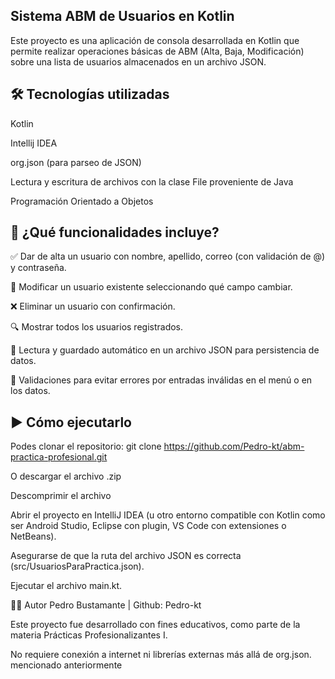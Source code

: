 ## Sistema ABM de Usuarios en Kotlin

Este proyecto es una aplicación de consola desarrollada en Kotlin que permite realizar operaciones básicas de ABM (Alta, Baja, Modificación) sobre una lista de usuarios almacenados en un archivo JSON.

## 🛠️ Tecnologías utilizadas

  Kotlin
    
  Intellij IDEA

  org.json (para parseo de JSON)

  Lectura y escritura de archivos con la clase File proveniente de Java
    
  Programación Orientado a Objetos

## 🚀 ¿Qué funcionalidades incluye?

  ✅ Dar de alta un usuario con nombre, apellido, correo (con validación de @) y contraseña.

  📝 Modificar un usuario existente seleccionando qué campo cambiar.

  ❌ Eliminar un usuario con confirmación.

  🔍 Mostrar todos los usuarios registrados.

  💾 Lectura y guardado automático en un archivo JSON para persistencia de datos.

  🧾 Validaciones para evitar errores por entradas inválidas en el menú o en los datos.

## ▶️ Cómo ejecutarlo

  Podes clonar el repositorio: git clone https://github.com/Pedro-kt/abm-practica-profesional.git

  O descargar el archivo .zip

  Descomprimir el archivo

  Abrir el proyecto en IntelliJ IDEA (u otro entorno compatible con Kotlin como ser Android Studio, Eclipse con plugin, VS Code con extensiones o NetBeans).

  Asegurarse de que la ruta del archivo JSON es correcta (src/UsuariosParaPractica.json).

  Ejecutar el archivo main.kt.

🧑‍💻 Autor
Pedro Bustamante | Github: Pedro-kt

Este proyecto fue desarrollado con fines educativos, como parte de la materia Prácticas Profesionalizantes I.

No requiere conexión a internet ni librerías externas más allá de org.json. mencionado anteriormente
